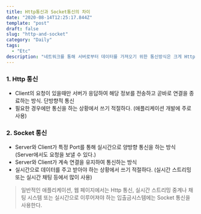 ```yaml
---
title: Http통신과 Socket통신의 차이
date: "2020-08-14T12:25:17.844Z"
template: "post"
draft: false
slug: "http-and-socket"
category: "Daily"
tags:
  - "Etc"
description: "네트워크를 통해 서버로부터 데이터를 가져오기 위한 통신방식은 크게 Http와 Socket이 있다. 두 방식의 차이에 대해 알아보자."
---
```


### 1. Http 통신
- Client의 요청이 있을때만 서버가 응답하여 해당 정보를 전송하고 곧바로 연결을 종료하는 방식. 단방향적 통신
- 필요한 경우에만 통신을 하는 상황에서 쓰기 적절하다. (애플리케이션 개발에 주로 사용)

### 2. Socket 통신
- Server와 Client가 특정 Port를 통해 실시간으로 양방향 통신을 하는 방식 (Server에서도 요청을 보낼 수 있다.)
- Server와 Client가 계속 연결을 유지하여 통신하는 방식
- 실시간으로 데이터를 주고 받아야 하는 상황에서 쓰기 적절하다. (실시간 스트리밍 또는 실시간 채팅 등에서 많이 사용)

> 일반적인 애플리케이션, 웹 페이지에서는 Http 통신, 실시간 스트리밍 중계나 채팅 시스템 또는 실시간으로 이루어져야 하는 입출금시스템에는 Socket 통신을 사용한다.
